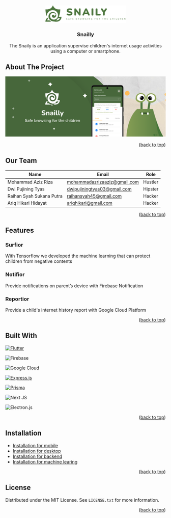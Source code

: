 <!-- Improved compatibility of back to top link: See: https://github.com/othneildrew/Best-README-Template/pull/73 -->

<a  name="readme-top"></a>

<!--

*** Thanks for checking out the Best-README-Template. If you have a suggestion

*** that would make this better, please fork the repo and create a pull request

*** or simply open an issue with the tag "enhancement".

*** Don't forget to give the project a star!

*** Thanks again! Now go create something AMAZING! :D

-->

<!-- PROJECT SHIELDS -->

<!--

*** I'm using markdown "reference style" links for readability.

*** Reference links are enclosed in brackets [ ] instead of parentheses ( ).

*** See the bottom of this document for the declaration of the reference variables

*** for contributors-url, forks-url, etc. This is an optional, concise syntax you may use.

*** https://www.markdownguide.org/basic-syntax/#reference-style-links

-->

<!-- PROJECT LOGO -->

<br />

<div  align="center">

<a  href="https://github.com/barudak-well/setiket">

<img  src="/images/logo.png"  alt="Logo"  width="50%">

</a>

<h3  align="center">Snailly</h3>

<p  align="center">

The Snaily is an application supervise children's internet usage activities using a computer or smartphone.

</p>

</div>

<!-- About The Project -->

## About The Project

[![Snailly Screen Shot][snailly-screenshot]](<[https://github.com/barudak-well/setiket](https://github.com/snailly-hackfest)>)

<p  align="right">(<a  href="#readme-top">back to top</a>)</p>

<!-- Our Team -->

## Our Team

| Name                     | Email                        | Role    |
| ------------------------ | ---------------------------- | ------- |
| Mohammad Aziz Riza       | mohammadazrizaaziz@gmail.com | Hustler |
| Dwi Pujining Tyas        | dwipujiningtyas03@gmail.com  | Hipster |
| Raihan Syah Sukana Putra | raihansyah45@gmail.com       | Hacker  |
| Ariq Hikari Hidayat      | ariqhikari@gmail.com         | Hacker  |

<p  align="right">(<a  href="#readme-top">back to top</a>)</p>

<!-- FEATURES -->

## Features

### Surfior
With Tensorflow we developed the machine learning that can protect children from negative contents

### Notifior
Provide notifications on parent’s device with Firebase Notification

### Reportior
Provide a child's internet history report with Google Cloud Platform

<p  align="right">(<a  href="#readme-top">back to top</a>)</p>

## Built With

[![Flutter][Flutter.dev]][Flutter-url] <br>

![Firebase](https://img.shields.io/badge/Firebase-039BE5?style=for-the-badge&logo=Firebase&logoColor=white)

![Google Cloud](https://img.shields.io/badge/GoogleCloud-%234285F4.svg?style=for-the-badge&logo=google-cloud&logoColor=white)

[![Express.js][Express-badge]][Express-url] <br>

[![Prisma][Prisma-badge]][Prisma-url] <br>

![Next JS](https://img.shields.io/badge/Next-black?style=for-the-badge&logo=next.js&logoColor=white)

![Electron.js](https://img.shields.io/badge/Electron-191970?style=for-the-badge&logo=Electron&logoColor=white)

<p  align="right">(<a  href="#readme-top">back to top</a>)</p>

<!-- GETTING STARTED -->

## Installation

- <a  href="https://github.com/snailly-hackfest/snailly-mobile">Installation for mobile</a>
- <a  href="https://github.com/snailly-hackfest/snailly-desktop">Installation for desktop</a>
- <a  href="https://github.com/snailly-hackfest/snailly-backend">Installation for backend</a>
- <a  href="https://github.com/snailly-hackfest/snailly-machine-learning">Installation for machine learing</a>

<p  align="right">(<a  href="#readme-top">back to top</a>)</p>

<!-- LICENSE -->

## License

Distributed under the MIT License. See `LICENSE.txt` for more information.

<p  align="right">(<a  href="#readme-top">back to top</a>)</p>

<!-- MARKDOWN LINKS & IMAGES -->

<!-- https://www.markdownguide.org/basic-syntax/#reference-style-links -->

[license-shield]: https://img.shields.io/github/license/othneildrew/Best-README-Template.svg?style=for-the-badge
[license-url]: https://github.com/barudak-well/setiket/blob/main/LICENSE.txt
[snailly-screenshot]: /images/banner.png
[Flutter.dev]: https://img.shields.io/badge/Flutter-20232A?style=for-the-badge&logo=flutter&logoColor=61DAFB
[Flutter-url]: https://flutter.dev/
[Express-badge]: https://img.shields.io/badge/Express.js-20232A?style=for-the-badge&logo=express&logoColor=5CA74B
[Express-url]: https://expressjs.com/
[Prisma-badge]: https://img.shields.io/badge/Prisma-20232A?style=for-the-badge&logo=prisma&logoColor=ffffff
[Prisma-url]: https://www.prisma.io/
